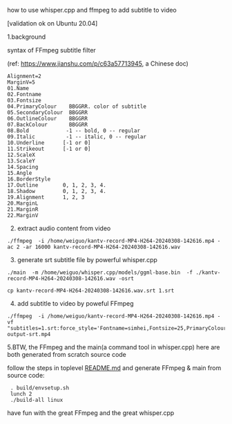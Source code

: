 how to use whisper.cpp and ffmpeg to add subtitle to video

[validation ok on Ubuntu 20.04]


1.background

syntax of FFmpeg subtitle filter

(ref: https://www.jianshu.com/p/c63a57713945, a Chinese doc)
```
Alignment=2
MarginV=5
01.Name
02.Fontname
03.Fontsize
04.PrimaryColour    BBGGRR. color of subtitle
05.SecondaryColour  BBGGRR
06.OutlineColour    BBGGRR
07.BackColour       BBGGRR
08.Bold            -1 -- bold, 0 -- regular
09.Italic          -1 -- italic, 0 -- regular
10.Underline      [-1 or 0]
11.Strikeout      [-1 or 0]
12.ScaleX
13.ScaleY
14.Spacing
15.Angle
16.BorderStyle
17.Outline        0, 1, 2, 3, 4.
18.Shadow         0, 1, 2, 3, 4.
19.Alignment      1, 2, 3
20.MarginL
21.MarginR
22.MarginV
```

2. extract audio content from video

```
./ffmpeg  -i /home/weiguo/kantv-record-MP4-H264-20240308-142616.mp4 -ac 2 -ar 16000 kantv-record-MP4-H264-20240308-142616.wav
```

3. generate srt subtitle file by powerful whisper.cpp

```
./main  -m /home/weiguo/whisper.cpp/models/ggml-base.bin  -f ./kantv-record-MP4-H264-20240308-142616.wav -osrt

cp kantv-record-MP4-H264-20240308-142616.wav.srt 1.srt

```

4. add subtitle to video by poweful FFmpeg
```
./ffmpeg  -i /home/weiguo/kantv-record-MP4-H264-20240308-142616.mp4 -vf "subtitles=1.srt:force_style='Fontname=simhei,Fontsize=25,PrimaryColour=&HFF00,Alignment=2,MarginV=70'" output-srt.mp4
```

5.BTW, the FFmpeg and the main(a command tool in whisper.cpp) here are both generated from scratch source code

follow the steps in toplevel [README.md](https://github.com/zhouwg/kantv/blob/master/README.md) and generate FFmpeg & main from source code:
```
 . build/envsetup.sh
 lunch 2
 ./build-all linux
```

have fun with the great FFmpeg and the great whisper.cpp
